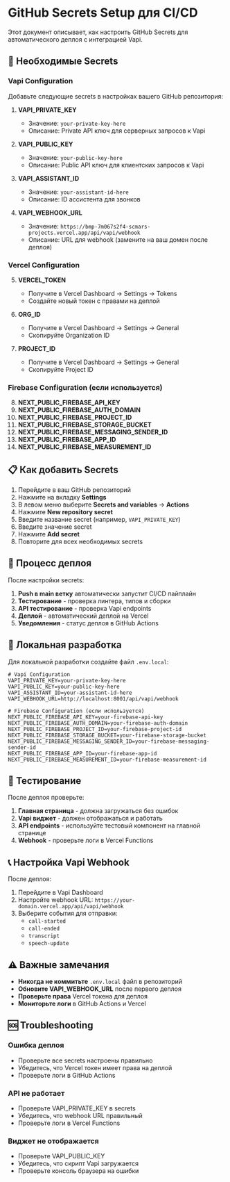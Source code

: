 # GitHub Secrets Setup для CI/CD

Этот документ описывает, как настроить GitHub Secrets для автоматического деплоя с интеграцией Vapi.

## 🔐 Необходимые Secrets

### Vapi Configuration
Добавьте следующие secrets в настройках вашего GitHub репозитория:

1. **VAPI_PRIVATE_KEY**
   - Значение: `your-private-key-here`
   - Описание: Private API ключ для серверных запросов к Vapi

2. **VAPI_PUBLIC_KEY**
   - Значение: `your-public-key-here`
   - Описание: Public API ключ для клиентских запросов к Vapi

3. **VAPI_ASSISTANT_ID**
   - Значение: `your-assistant-id-here`
   - Описание: ID ассистента для звонков

4. **VAPI_WEBHOOK_URL**
   - Значение: `https://bmp-7m067s2f4-scmars-projects.vercel.app/api/vapi/webhook`
   - Описание: URL для webhook (замените на ваш домен после деплоя)

### Vercel Configuration
5. **VERCEL_TOKEN**
   - Получите в Vercel Dashboard → Settings → Tokens
   - Создайте новый токен с правами на деплой

6. **ORG_ID**
   - Получите в Vercel Dashboard → Settings → General
   - Скопируйте Organization ID

7. **PROJECT_ID**
   - Получите в Vercel Dashboard → Settings → General
   - Скопируйте Project ID

### Firebase Configuration (если используется)
8. **NEXT_PUBLIC_FIREBASE_API_KEY**
9. **NEXT_PUBLIC_FIREBASE_AUTH_DOMAIN**
10. **NEXT_PUBLIC_FIREBASE_PROJECT_ID**
11. **NEXT_PUBLIC_FIREBASE_STORAGE_BUCKET**
12. **NEXT_PUBLIC_FIREBASE_MESSAGING_SENDER_ID**
13. **NEXT_PUBLIC_FIREBASE_APP_ID**
14. **NEXT_PUBLIC_FIREBASE_MEASUREMENT_ID**

## 📋 Как добавить Secrets

1. Перейдите в ваш GitHub репозиторий
2. Нажмите на вкладку **Settings**
3. В левом меню выберите **Secrets and variables** → **Actions**
4. Нажмите **New repository secret**
5. Введите название secret (например, `VAPI_PRIVATE_KEY`)
6. Введите значение secret
7. Нажмите **Add secret**
8. Повторите для всех необходимых secrets

## 🚀 Процесс деплоя

После настройки secrets:

1. **Push в main ветку** автоматически запустит CI/CD пайплайн
2. **Тестирование** - проверка линтера, типов и сборки
3. **API тестирование** - проверка Vapi endpoints
4. **Деплой** - автоматический деплой на Vercel
5. **Уведомления** - статус деплоя в GitHub Actions

## 🔧 Локальная разработка

Для локальной разработки создайте файл `.env.local`:

```env
# Vapi Configuration
VAPI_PRIVATE_KEY=your-private-key-here
VAPI_PUBLIC_KEY=your-public-key-here
VAPI_ASSISTANT_ID=your-assistant-id-here
VAPI_WEBHOOK_URL=http://localhost:8001/api/vapi/webhook

# Firebase Configuration (если используется)
NEXT_PUBLIC_FIREBASE_API_KEY=your-firebase-api-key
NEXT_PUBLIC_FIREBASE_AUTH_DOMAIN=your-firebase-auth-domain
NEXT_PUBLIC_FIREBASE_PROJECT_ID=your-firebase-project-id
NEXT_PUBLIC_FIREBASE_STORAGE_BUCKET=your-firebase-storage-bucket
NEXT_PUBLIC_FIREBASE_MESSAGING_SENDER_ID=your-firebase-messaging-sender-id
NEXT_PUBLIC_FIREBASE_APP_ID=your-firebase-app-id
NEXT_PUBLIC_FIREBASE_MEASUREMENT_ID=your-firebase-measurement-id
```

## 🧪 Тестирование

После деплоя проверьте:

1. **Главная страница** - должна загружаться без ошибок
2. **Vapi виджет** - должен отображаться и работать
3. **API endpoints** - используйте тестовый компонент на главной странице
4. **Webhook** - проверьте логи в Vercel Functions

## 📞 Настройка Vapi Webhook

После деплоя:

1. Перейдите в Vapi Dashboard
2. Настройте webhook URL: `https://your-domain.vercel.app/api/vapi/webhook`
3. Выберите события для отправки:
   - `call-started`
   - `call-ended`
   - `transcript`
   - `speech-update`

## ⚠️ Важные замечания

- **Никогда не коммитьте** `.env.local` файл в репозиторий
- **Обновите VAPI_WEBHOOK_URL** после первого деплоя
- **Проверьте права** Vercel токена для деплоя
- **Мониторьте логи** в GitHub Actions и Vercel

## 🆘 Troubleshooting

### Ошибка деплоя
- Проверьте все secrets настроены правильно
- Убедитесь, что Vercel токен имеет права на деплой
- Проверьте логи в GitHub Actions

### API не работает
- Проверьте VAPI_PRIVATE_KEY в secrets
- Убедитесь, что webhook URL правильный
- Проверьте логи в Vercel Functions

### Виджет не отображается
- Проверьте VAPI_PUBLIC_KEY
- Убедитесь, что скрипт Vapi загружается
- Проверьте консоль браузера на ошибки
